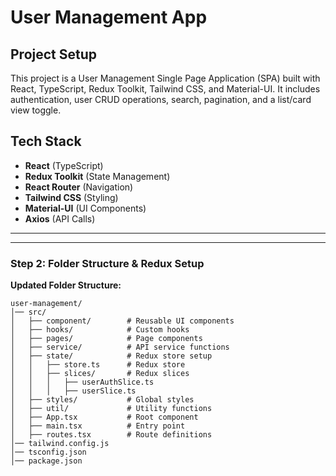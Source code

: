 # User Management App

## Project Setup
This project is a User Management Single Page Application (SPA) built with React, TypeScript, Redux Toolkit, Tailwind CSS, and Material-UI. It includes authentication, user CRUD operations, search, pagination, and a list/card view toggle.

## Tech Stack
- **React** (TypeScript)
- **Redux Toolkit** (State Management)
- **React Router** (Navigation)
- **Tailwind CSS** (Styling)
- **Material-UI** (UI Components)
- **Axios** (API Calls)

---

---
### **Step 2: Folder Structure & Redux Setup**
**Updated Folder Structure:**
```
user-management/
│── src/
│   ├── component/        # Reusable UI components
│   ├── hooks/            # Custom hooks
│   ├── pages/            # Page components
│   ├── service/          # API service functions
│   ├── state/            # Redux store setup
│   │   ├── store.ts      # Redux store
│   │   ├── slices/       # Redux slices
│   │   │   ├── userAuthSlice.ts
│   │   │   ├── userSlice.ts
│   ├── styles/           # Global styles
│   ├── util/             # Utility functions
│   ├── App.tsx           # Root component
│   ├── main.tsx          # Entry point
│   ├── routes.tsx        # Route definitions
│── tailwind.config.js
│── tsconfig.json
│── package.json
```
